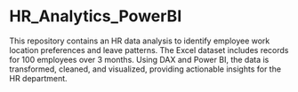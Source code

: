 # HR_Analytics_PowerBI
This repository contains an HR data analysis to identify employee work location preferences and leave patterns. The Excel dataset includes records for 100 employees over 3 months. Using DAX and Power BI, the data is transformed, cleaned, and visualized, providing actionable insights for the HR department.
